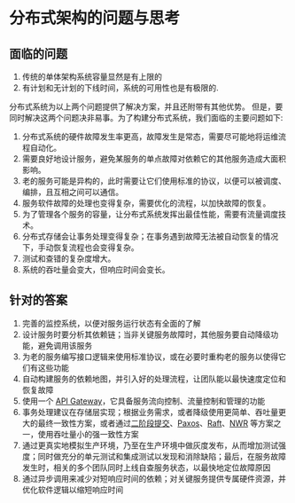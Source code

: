 # 分布式架构的问题与思考

## **面临的问题**

1. 传统的单体架构系统容量显然是有上限的
2. 有计划和无计划的下线时间，系统的可用性也是有极限的.

分布式系统为以上两个问题提供了解决方案，并且还附带有其他优势。
但是，要同时解决这两个问题决非易事。为了构建分布式系统，我们面临的主要问题如下:

1. 分布式系统的硬件故障发生率更高，故障发生是常态，需要尽可能地将运维流程自动化。
2. 需要良好地设计服务，避免某服务的单点故障对依赖它的其他服务造成大面积影响。
3. 老的服务可能是异构的，此时需要让它们使用标准的协议，以便可以被调度、编排，且互相之间可以通信。
4. 服务软件故障的处理也变得复杂，需要优化的流程，以加快故障的恢复。
5. 为了管理各个服务的容量，让分布式系统发挥出最佳性能，需要有流量调度技术。
6. 分布式存储会让事务处理变得复杂；在事务遇到故障无法被自动恢复的情况下，手动恢复流程也会变得复杂。
7. 测试和查错的复杂度增大。
8. 系统的吞吐量会变大，但响应时间会变长。

## **针对的答案**

1. 完善的监控系统，以便对服务运行状态有全面的了解
2. 设计服务时要分析其依赖链；当非关键服务故障时，其他服务要自动降级功能，避免调用该服务
3. 为老的服务编写接口逻辑来使用标准协议，或在必要时重构老的服务以使得它们有这些功能
4. 自动构建服务的依赖地图，并引入好的处理流程，让团队能以最快速度定位和恢复故障
5. 使用一个 [API Gateway](https://www.redhat.com/zh/topics/api/what-does-an-api-gateway-do#:~:text=API%20%E7%BD%91%E5%85%B3%E6%98%AF%E4%BD%8D%E4%BA%8E%E5%AE%A2%E6%88%B7,%E5%B9%B6%E8%BF%94%E5%9B%9E%E7%9B%B8%E5%BA%94%E7%9A%84%E7%BB%93%E6%9E%9C%E3%80%82)，它具备服务流向控制、流量控制和管理的功能
6. 事务处理建议在存储层实现；根据业务需求，或者降级使用更简单、吞吐量更大的最终一致性方案，或者通过[二阶段提交](https://zh.wikipedia.org/wiki/%E4%BA%8C%E9%98%B6%E6%AE%B5%E6%8F%90%E4%BA%A4)、[Paxos](https://zh.wikipedia.org/wiki/Paxos%E7%AE%97%E6%B3%95)、[Raft](https://zh.wikipedia.org/wiki/Raft)、[NWR](https://cloud.tencent.com/developer/article/1763152) 等方案之一，使用吞吐量小的强一致性方案
7. 通过更真实地模拟生产环境，乃至在生产环境中做灰度发布，从而增加测试强度；同时做充分的单元测试和集成测试以发现和消除缺陷；最后，在服务故障发生时，相关的多个团队同时上线自查服务状态，以最快地定位故障原因
8. 通过异步调用来减少对短响应时间的依赖；对关键服务提供专属硬件资源，并优化软件逻辑以缩短响应时间
